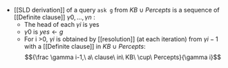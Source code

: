 - [[SLD derivation]] of a query `ask g` from $KB\ \cup\ Percepts$ is a sequence of [[Definite clause]] $\gamma0, ...,\gamma n$ :
	- The head of each $\gamma i$ is yes
	- $\gamma 0$ is $yes \leftarrow g$
	- For i >0, $\gamma i$ is obtained by [[resolution]] (at each iteration) from $\gamma i-1$ with a [[Definite clause]] in $KB\ \cup\ Percepts$: $${\frac \gamma i-1,\ a\ clause\ in\ KB\ \cup\ Percepts}{\gamma i}$$